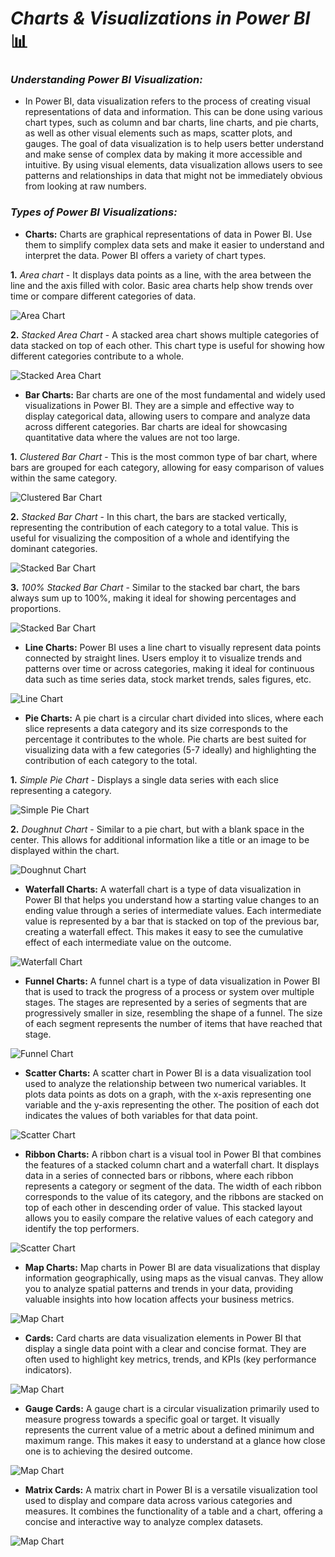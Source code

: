 # **_Charts & Visualizations in Power BI_** 📊

### **_Understanding Power BI Visualization:_**
- In Power BI, data visualization refers to the process of creating visual representations of data and information. This can be done using various chart types, such as column and bar charts, line charts, and pie charts, as well as other visual elements such as maps, scatter plots, and gauges. The goal of data visualization is to help users better understand and make sense of complex data by making it more accessible and intuitive. By using visual elements, data visualization allows users to see patterns and relationships in data that might not be immediately obvious from looking at raw numbers.

### **_Types of Power BI Visualizations:_**

- **Charts:** Charts are graphical representations of data in Power BI. Use them to simplify complex data sets and make it easier to understand and interpret the data. Power BI offers a variety of chart types.
  
**1.** _Area chart_ - It displays data points as a line, with the area between the line and the axis filled with color. Basic area charts help show trends over time or compare different categories of data.
       
![Area Chart](https://cdn.analyticsvidhya.com/wp-content/uploads/2023/12/area-chart.png)

**2.** _Stacked Area Chart_ - A stacked area chart shows multiple categories of data stacked on top of each other. This chart type is useful for showing how different categories contribute to a whole.
       
![Stacked Area Chart](https://cdn.analyticsvidhya.com/wp-content/uploads/2023/12/Screenshot-2023-12-07-at-1.18.11-PM.png)

- **Bar Charts:** Bar charts are one of the most fundamental and widely used visualizations in Power BI. They are a simple and effective way to display categorical data, allowing users to compare and analyze data across different categories. Bar charts are ideal for showcasing quantitative data where the values are not too large.
  
**1.** _Clustered Bar Chart_ - This is the most common type of bar chart, where bars are grouped for each category, allowing for easy comparison of values within the same category.
       
![Clustered Bar Chart](https://cdn.analyticsvidhya.com/wp-content/uploads/2023/12/Screenshot-2023-12-07-at-3.44.19-PM.png)

**2.** _Stacked Bar Chart_ - In this chart, the bars are stacked vertically, representing the contribution of each category to a total value. This is useful for visualizing the composition of a whole and identifying the dominant categories.
       
![Stacked Bar Chart](https://cdn.analyticsvidhya.com/wp-content/uploads/2023/12/Screenshot-2023-12-07-at-3.48.03-PM.png)

**3.** _100% Stacked Bar Chart_ - Similar to the stacked bar chart, the bars always sum up to 100%, making it ideal for showing percentages and proportions.
       
![Stacked Bar Chart](https://cdn.analyticsvidhya.com/wp-content/uploads/2023/12/Screenshot-2023-12-07-at-3.49.38-PM.png)

- **Line Charts:** Power BI uses a line chart to visually represent data points connected by straight lines. Users employ it to visualize trends and patterns over time or across categories, making it ideal for continuous data such as time series data, stock market trends, sales figures, etc.

![Line Chart](https://cdn.analyticsvidhya.com/wp-content/uploads/2023/12/Screenshot-2023-12-07-at-3.51.04-PM.png)

- **Pie Charts:** A pie chart is a circular chart divided into slices, where each slice represents a data category and its size corresponds to the percentage it contributes to the whole. Pie charts are best suited for visualizing data with a few categories (5-7 ideally) and highlighting the contribution of each category to the total.

**1.** _Simple Pie Chart_ - Displays a single data series with each slice representing a category.
       
![Simple Pie Chart](https://cdn.analyticsvidhya.com/wp-content/uploads/2023/12/Screenshot-2023-12-07-at-3.55.27-PM.png)

**2.** _Doughnut Chart_ - Similar to a pie chart, but with a blank space in the center. This allows for additional information like a title or an image to be displayed within the chart.

![Doughnut Chart](https://cdn.analyticsvidhya.com/wp-content/uploads/2023/12/Screenshot-2023-12-07-at-3.58.55-PM.png)

- **Waterfall Charts:** A waterfall chart is a type of data visualization in Power BI that helps you understand how a starting value changes to an ending value through a series of intermediate values. Each intermediate value is represented by a bar that is stacked on top of the previous bar, creating a waterfall effect. This makes it easy to see the cumulative effect of each intermediate value on the outcome.

![Waterfall Chart](https://cdn.analyticsvidhya.com/wp-content/uploads/2023/12/Screenshot-2023-12-07-at-4.01.36-PM.png)

- **Funnel Charts:** A funnel chart is a type of data visualization in Power BI that is used to track the progress of a process or system over multiple stages. The stages are represented by a series of segments that are progressively smaller in size, resembling the shape of a funnel. The size of each segment represents the number of items that have reached that stage.
  
![Funnel Chart](https://cdn.analyticsvidhya.com/wp-content/uploads/2023/12/Screenshot-2023-12-07-at-4.03.35-PM.png)

- **Scatter Charts:** A scatter chart in Power BI is a data visualization tool used to analyze the relationship between two numerical variables. It plots data points as dots on a graph, with the x-axis representing one variable and the y-axis representing the other. The position of each dot indicates the values of both variables for that data point.
  
![Scatter Chart](https://cdn.analyticsvidhya.com/wp-content/uploads/2023/12/Screenshot-2023-12-07-at-4.05.47-PM.png)

- **Ribbon Charts:** A ribbon chart is a visual tool in Power BI that combines the features of a stacked column chart and a waterfall chart. It displays data in a series of connected bars or ribbons, where each ribbon represents a category or segment of the data. The width of each ribbon corresponds to the value of its category, and the ribbons are stacked on top of each other in descending order of value. This stacked layout allows you to easily compare the relative values of each category and identify the top performers.
  
![Scatter Chart](https://cdn.analyticsvidhya.com/wp-content/uploads/2023/12/Screenshot-2023-12-07-at-4.07.24-PM.png)

- **Map Charts:** Map charts in Power BI are data visualizations that display information geographically, using maps as the visual canvas. They allow you to analyze spatial patterns and trends in your data, providing valuable insights into how location affects your business metrics.
  
![Map Chart](https://cdn.analyticsvidhya.com/wp-content/uploads/2023/12/Screenshot-2023-12-07-at-4.11.31-PM.png)

- **Cards:** Card charts are data visualization elements in Power BI that display a single data point with a clear and concise format. They are often used to highlight key metrics, trends, and KPIs (key performance indicators).
  
![Map Chart](https://cdn.analyticsvidhya.com/wp-content/uploads/2023/12/Screenshot-2023-12-07-at-4.14.40-PM.png)

- **Gauge Cards:** A gauge chart is a circular visualization primarily used to measure progress towards a specific goal or target. It visually represents the current value of a metric about a defined minimum and maximum range. This makes it easy to understand at a glance how close one is to achieving the desired outcome.
  
![Map Chart](https://cdn.analyticsvidhya.com/wp-content/uploads/2023/12/Screenshot-2023-12-07-at-4.16.21-PM.png)

- **Matrix Cards:** A matrix chart in Power BI is a versatile visualization tool used to display and compare data across various categories and measures. It combines the functionality of a table and a chart, offering a concise and interactive way to analyze complex datasets.
  
![Map Chart](https://cdn.analyticsvidhya.com/wp-content/uploads/2023/12/Screenshot-2023-12-08-at-2.45.41-PM.png)

